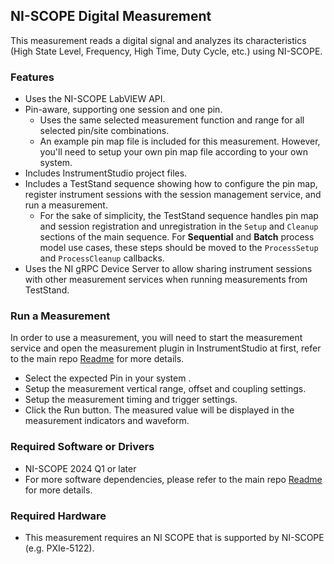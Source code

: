 ## NI-SCOPE Digital Measurement 

This measurement reads a digital signal and analyzes its characteristics (High State Level, Frequency, High Time, Duty Cycle, etc.) using NI-SCOPE.


### Features

- Uses the NI-SCOPE LabVIEW API.
- Pin-aware, supporting one session and one pin.
  - Uses the same selected measurement function and range for all selected pin/site combinations.
  - An example pin map file is included for this measurement. However, you'll need to setup your own pin map file according to your own system.
- Includes InstrumentStudio project files.
- Includes a TestStand sequence showing how to configure the pin map, register instrument sessions with the session management service, and run a measurement.
  - For the sake of simplicity, the TestStand sequence handles pin map and session registration and unregistration in the `Setup` and `Cleanup` sections of the main sequence. For **Sequential** and **Batch** process model use cases, these steps should be moved to the `ProcessSetup` and `ProcessCleanup` callbacks.
- Uses the NI gRPC Device Server to allow sharing instrument sessions with other measurement services when running measurements from TestStand.

### Run a Measurement
In order to use a measurement, you will need to start the measurement service and open the measurement plugin in InstrumentStudio at first, refer to the main repo [Readme](TBD) for more details.
- Select the expected Pin in your system .
- Setup the measurement vertical range, offset and coupling settings.
- Setup the measurement timing and trigger settings.
- Click the Run button. The measured value will be displayed in the measurement indicators and waveform.


### Required Software or Drivers 

- NI-SCOPE 2024 Q1 or later
- For more software dependencies, please refer to the main repo [Readme](TBD) for more details.


### Required Hardware

- This measurement requires an NI SCOPE that is supported by NI-SCOPE (e.g. PXIe-5122).

